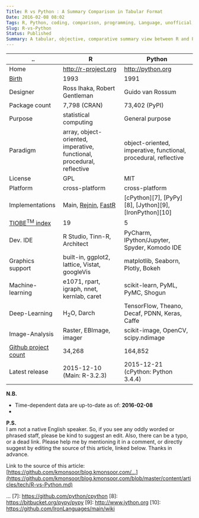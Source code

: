 ```yaml
---
Title: R vs Python : A Summary Comparison in Tabular Format
Date: 2016-02-08 08:02
Tags: R, Python, coding, comparison, programming, Language, unofficial, tabular, summary, paradigm, datascience, statistical-analytics, analytics
Slug: R-vs-Python
Status: Published
Summary: A tabular, objective, comparative summary view between R and Python programming languages. Facts matters.
---
```


   ..     |    R                    |    Python
----------|-------------------------|---------------------
 Home     | http://r-project.org    | http://python.org
 [Birth][0] |       1993            |     1991
 Designer |  Ross Ihaka, Robert Gentleman      | Guido van Rossum 
 Package count| 7,798 (CRAN)            | 73,402 (PyPI)
 Purpose  | statistical computing   | General purpose
 Paradigm | array, object-oriented, imperative, functional, procedural, reflective |  object-oriented, imperative, functional, procedural, reflective
 License  | GPL                     | MIT
 Platform | cross-platform          | cross-platform
 Implementations | Main, [Rejnin][2], [FastR][3]     | [cPython][7], [PyPy][8], [Jython][9], [IronPython][10]
 [TIOBE<sup>TM</sup> index][1]      | 19             | 5
 Dev. IDE | R Studio, Tinn-R, Architect   | PyCharm, IPython/Jupyter, Spyder, Komodo IDE
Graphics support  | built-in, ggplot2, lattice, Vistat, googleVis  | matplotlib, Seaborn, Plotly, Bokeh
Machine-learning  | e1071, rpart, igraph, nnet, kernlab, caret     | scikit-learn, PyML, PyMC, Shogun
Deep-Learning     | H<sub>2</sub>O, Darch                          | TensorFlow, Theano, Decaf, PDNN, Keras, Caffe
Image-Analysis    | Raster, EBImage, imager                        | scikit-image, OpenCV, scipy.ndimage      
[Github project count][0]| 34,268                                  | 164,852
Latest release    | 2015-12-10 (Main:  R-3.2.3)                    | 2015-12-21 (cPython: Python 3.4.4)



**N.B.**
 * Time-dependent data are up-to-date as of: **2016-02-08**
 * 



**P.S.**  
I am not a native English speaker. So, if you see any oddly worded or phrased staff, please be kind to suggest an edit. Also, there can be a typo, or a dead link. Please help me by mentioning it in a comment, or directly suggest by editing the source of this article, linked below. Thanks in advance.

Link to the source of this article: [https://github.com/kmonsoor/blog.kmonsoor.com/...](https://github.com/kmonsoor/blog.kmonsoor.com/blob/master/content/articles/tech/R-vs-Python.md) 





[0]: http://githut.info/
[1]: http://www.tiobe.com/index.php/content/paperinfo/tpci/index.html
[2]: https://github.com/bedatadriven/renjin
[3]: https://bitbucket.org/allr/fastr
...
[7]: https://github.com/python/cpython
[8]: https://bitbucket.org/pypy/pypy
[9]: http://www.jython.org
[10]: https://github.com/IronLanguages/main/wiki
